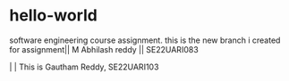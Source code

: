# hello-world
software engineering course assignment.
this is the new branch i created for assignment||
M Abhilash reddy || SE22UARI083

|              |
This is Gautham Reddy, SE22UARI103
